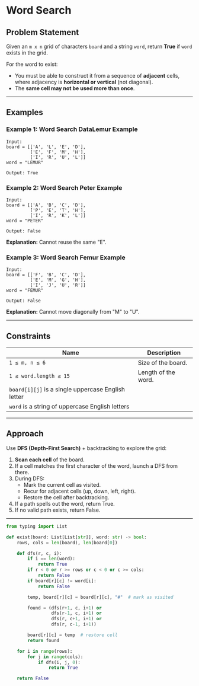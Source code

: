 # Word Search

## Problem Statement

Given an `m x n` grid of characters `board` and a string `word`, return **True** if `word` exists in the grid.

For the word to exist:

- You must be able to construct it from a sequence of **adjacent** cells, where adjacency is **horizontal or vertical** (not diagonal).
- The **same cell may not be used more than once**.

---

## Examples

### Example 1: Word Search DataLemur Example

```text
Input:
board = [['A', 'L', 'E', 'D'],
         ['E', 'F', 'M', 'H'],
         ['I', 'R', 'U', 'L']]
word = "LEMUR"

Output: True
```

### Example 2: Word Search Peter Example

```text
Input:
board = [['A', 'B', 'C', 'D'],
         ['P', 'E', 'T', 'H'],
         ['I', 'R', 'K', 'L']]
word = "PETER"

Output: False
```

**Explanation:** Cannot reuse the same "E".

### Example 3: Word Search Femur Example

```text
Input:
board = [['F', 'B', 'C', 'D'],
         ['E', 'M', 'G', 'H'],
         ['I', 'J', 'U', 'R']]
word = "FEMUR"

Output: False
```

**Explanation:** Cannot move diagonally from "M" to "U".

---

## Constraints

| Name                                               | Description         |
| -------------------------------------------------- | ------------------- |
| `1 ≤ m, n ≤ 6`                                     | Size of the board.  |
| `1 ≤ word.length ≤ 15`                             | Length of the word. |
| `board[i][j]` is a single uppercase English letter |                     |
| `word` is a string of uppercase English letters    |                     |

---

## Approach

Use **DFS (Depth-First Search)** + backtracking to explore the grid:

1. **Scan each cell** of the board.
2. If a cell matches the first character of the word, launch a DFS from there.
3. During DFS:
   - Mark the current cell as visited.
   - Recur for adjacent cells (up, down, left, right).
   - Restore the cell after backtracking.
4. If a path spells out the word, return True.
5. If no valid path exists, return False.

---

```python
from typing import List

def exist(board: List[List[str]], word: str) -> bool:
    rows, cols = len(board), len(board[0])

    def dfs(r, c, i):
        if i == len(word):
            return True
        if r < 0 or r >= rows or c < 0 or c >= cols:
            return False
        if board[r][c] != word[i]:
            return False

        temp, board[r][c] = board[r][c], "#"  # mark as visited

        found = (dfs(r+1, c, i+1) or
                 dfs(r-1, c, i+1) or
                 dfs(r, c+1, i+1) or
                 dfs(r, c-1, i+1))

        board[r][c] = temp  # restore cell
        return found

    for i in range(rows):
        for j in range(cols):
            if dfs(i, j, 0):
                return True

    return False
```



